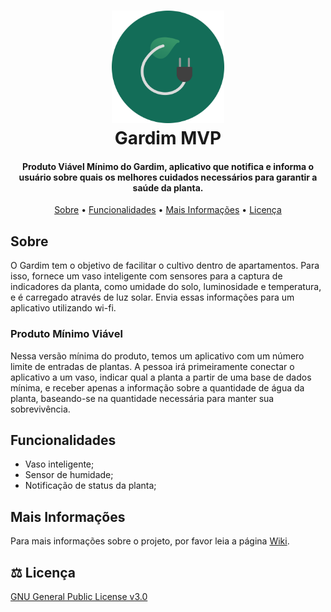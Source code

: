 <h1 align="center">
  <img src="/resources/icons/gardim.png" alt="Gardim" width="180">
  <br>
  Gardim MVP
  <br>
</h1>

<h4 align="center"> Produto Viável Mínimo do Gardim, aplicativo que notifica e informa o usuário sobre quais os melhores cuidados necessários para garantir a saúde da planta.</h4>

<p align="center">
  <a href="#sobre">Sobre</a> •
  <a href="#funcionalidades">Funcionalidades</a> •
  <a href="#mais-informações">Mais Informações</a> •
  <a href="#%EF%B8%8F-licença">Licença</a>
</p>

## Sobre
O Gardim tem o objetivo de facilitar o cultivo dentro de apartamentos. 
Para isso, fornece um vaso inteligente com sensores para a captura de indicadores da planta, como umidade do solo,
luminosidade e temperatura, e é carregado através de luz solar. Envia essas informações para um aplicativo utilizando wi-fi.

### Produto Mínimo Viável
Nessa versão mínima do produto, temos um aplicativo com um número limite de entradas de plantas. A pessoa irá primeiramente conectar o aplicativo a um vaso, indicar qual a planta a partir de uma base de dados mínima, e receber apenas a informação sobre a quantidade de água da planta, baseando-se na quantidade necessária para manter sua sobrevivência.

## Funcionalidades
+ Vaso inteligente;
+ Sensor de humidade;
+ Notificação de status da planta;

## Mais Informações
Para mais informações sobre o projeto, por favor leia a página [Wiki](https://github.com/gardim/gardim/wiki).

## ⚖️ Licença
[GNU General Public License v3.0](https://github.com/gardim/gardim-mvp/blob/main/LICENSE)

